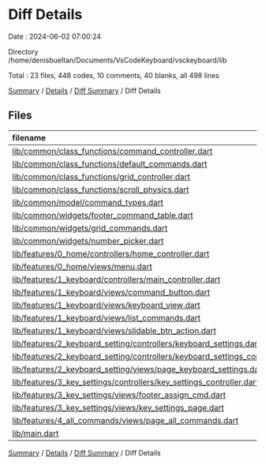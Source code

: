 # Diff Details

Date : 2024-06-02 07:00:24

Directory /home/denisbueltan/Documents/VsCodeKeyboard/vsckeyboard/lib

Total : 23 files,  448 codes, 10 comments, 40 blanks, all 498 lines

[Summary](results.md) / [Details](details.md) / [Diff Summary](diff.md) / Diff Details

## Files
| filename | language | code | comment | blank | total |
| :--- | :--- | ---: | ---: | ---: | ---: |
| [lib/common/class_functions/command_controller.dart](/lib/common/class_functions/command_controller.dart) | Dart | 1 | 0 | 2 | 3 |
| [lib/common/class_functions/default_commands.dart](/lib/common/class_functions/default_commands.dart) | Dart | 21 | 0 | 4 | 25 |
| [lib/common/class_functions/grid_controller.dart](/lib/common/class_functions/grid_controller.dart) | Dart | 12 | 0 | -2 | 10 |
| [lib/common/class_functions/scroll_physics.dart](/lib/common/class_functions/scroll_physics.dart) | Dart | 34 | 0 | 5 | 39 |
| [lib/common/model/command_types.dart](/lib/common/model/command_types.dart) | Dart | 7 | 0 | 5 | 12 |
| [lib/common/widgets/footer_command_table.dart](/lib/common/widgets/footer_command_table.dart) | Dart | 68 | 4 | 4 | 76 |
| [lib/common/widgets/grid_commands.dart](/lib/common/widgets/grid_commands.dart) | Dart | -1 | 0 | -1 | -2 |
| [lib/common/widgets/number_picker.dart](/lib/common/widgets/number_picker.dart) | Dart | 6 | 0 | 0 | 6 |
| [lib/features/0_home/controllers/home_controller.dart](/lib/features/0_home/controllers/home_controller.dart) | Dart | 0 | 0 | -1 | -1 |
| [lib/features/0_home/views/menu.dart](/lib/features/0_home/views/menu.dart) | Dart | -4 | 0 | 2 | -2 |
| [lib/features/1_keyboard/controllers/main_controller.dart](/lib/features/1_keyboard/controllers/main_controller.dart) | Dart | 10 | 0 | 3 | 13 |
| [lib/features/1_keyboard/views/command_button.dart](/lib/features/1_keyboard/views/command_button.dart) | Dart | 53 | 0 | -2 | 51 |
| [lib/features/1_keyboard/views/keyboard_view.dart](/lib/features/1_keyboard/views/keyboard_view.dart) | Dart | 3 | 0 | 0 | 3 |
| [lib/features/1_keyboard/views/list_commands.dart](/lib/features/1_keyboard/views/list_commands.dart) | Dart | 127 | 0 | 7 | 134 |
| [lib/features/1_keyboard/views/slidable_btn_action.dart](/lib/features/1_keyboard/views/slidable_btn_action.dart) | Dart | 7 | 0 | 1 | 8 |
| [lib/features/2_keyboard_setting/controllers/keyboard_settings.dart](/lib/features/2_keyboard_setting/controllers/keyboard_settings.dart) | Dart | -200 | -7 | -35 | -242 |
| [lib/features/2_keyboard_setting/controllers/keyboard_settings_controller.dart](/lib/features/2_keyboard_setting/controllers/keyboard_settings_controller.dart) | Dart | 237 | 7 | 41 | 285 |
| [lib/features/2_keyboard_setting/views/page_keyboard_settings.dart](/lib/features/2_keyboard_setting/views/page_keyboard_settings.dart) | Dart | 57 | 0 | 3 | 60 |
| [lib/features/3_key_settings/controllers/key_settings_controller.dart](/lib/features/3_key_settings/controllers/key_settings_controller.dart) | Dart | -2 | 0 | 1 | -1 |
| [lib/features/3_key_settings/views/footer_assign_cmd.dart](/lib/features/3_key_settings/views/footer_assign_cmd.dart) | Dart | -3 | 5 | 0 | 2 |
| [lib/features/3_key_settings/views/key_settings_page.dart](/lib/features/3_key_settings/views/key_settings_page.dart) | Dart | 2 | 0 | 2 | 4 |
| [lib/features/4_all_commands/views/page_all_commands.dart](/lib/features/4_all_commands/views/page_all_commands.dart) | Dart | 14 | 0 | 0 | 14 |
| [lib/main.dart](/lib/main.dart) | Dart | -1 | 1 | 1 | 1 |

[Summary](results.md) / [Details](details.md) / [Diff Summary](diff.md) / Diff Details